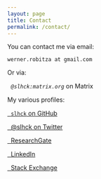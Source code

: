 ```yaml
---
layout: page
title: Contact
permalink: /contact/
---
```


You can contact me via email:

```
werner.robitza at gmail.com
```

Or via:

<i class="fab fa-message">&nbsp;&nbsp;<code>@slhck:matrix.org</code></i> on Matrix

My various profiles:


<a href="https://github.com/slhck" target="_blank"><i class="fab fa-github"></i>&nbsp;&nbsp;<code>slhck</code> on GitHub</a>

<a href="https://twitter.com/slhck" target="_blank"><i class="fab fa-twitter"></i>&nbsp;&nbsp;@slhck on Twitter</a>

<a href="https://www.researchgate.net/profile/Werner_Robitza" target="_blank"><i class="fab fa-researchgate"></i>&nbsp;&nbsp;ResearchGate</a>

<a href="https://www.linkedin.com/in/wernerrobitza/" target="_blank"><i class="fab fa-linkedin"></i>&nbsp;&nbsp;LinkedIn</a>

<a href="https://stackexchange.com/users/193393/slhck" target="_blank"><i class="fab fa-stack-overflow"></i>&nbsp;&nbsp;Stack Exchange</a>
